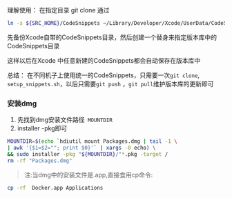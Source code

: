 理解使用：
在指定目录 git clone 
通过
```sh
ln -s ${SRC_HOME}/CodeSnippets ~/Library/Developer/Xcode/UserData/CodeSnippets
```
先备份Xcode自带的CodeSnippets目录，然后创建一个替身来指定版本库中的CodeSnippets目录


这样以后在Xcode 中任意新建的CodeSnippets都会自动保存在版本库中

总结：
在不同机子上使用统一的CodeSnippets，只需要一次`git clone`,` setup_snippets.sh`，以后只需要`git push` ，`git pull`维护版本库的更新即可


### 安装dmg

1. 先找到dmg安装文件路径` MOUNTDIR`
2.  installer -pkg即可
```sh
MOUNTDIR=$(echo `hdiutil mount Packages.dmg | tail -1 \
| awk '{$1=$2=""; print $0}'` | xargs -0 echo) \
&& sudo installer -pkg "${MOUNTDIR}/"*.pkg -target /
rm -rf "Packages.dmg"
```
> 注:当dmg中的安装文件是.app,直接食用cp命令:
```sh
cp -rf  Docker.app Applications
```



